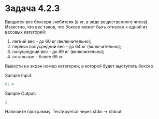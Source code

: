 # Задача 4.2.3

Вводится вес боксера-любителя (в кг, в виде вещественного числа). Известно, что вес таков, что боксер может быть отнесен к одной из весовых категорий:

1) легкий вес - до 60 кг (включительно);
2) первый полусредний вес - до 64 кг (включительно);
3) полусредний вес - до 69 кг (включительно);
4) остальные - более 69 кг.

Вывести на экран номер категории, в которой будет выступать боксер.

Sample Input:

```python
62.4
```

Sample Output:

```python
2
```

Напишите программу. Тестируется через stdin → stdout
